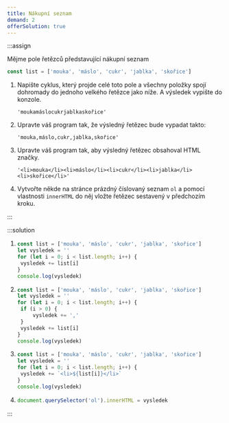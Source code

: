 ```yaml
---
title: Nákupní seznam
demand: 2
offerSolution: true
---
```


:::assign

Mějme pole řetězců představující nákupní seznam

```js
const list = ['mouka', 'máslo', 'cukr', 'jablka', 'skořice']
```

1. Napište cyklus, který projde celé toto pole a všechny položky spojí dohromady do jednoho velkého řetězce jako níže. A výsledek vypište do konzole.

   ```
   'moukamáslocukrjablkaskořice'
   ```

1. Upravte váš program tak, že výsledný řetězec bude vypadat takto:

   ```
   'mouka,máslo,cukr,jablka,skořice'
   ```

1. Upravte váš program tak, aby výsledný řetězec obsahoval HTML značky.

   ```
   '<li>mouka</li><li>máslo</li><li>cukr</li><li>jablka</li><li>skořice</li>'
   ```

1. Vytvořte někde na stránce prázdný číslovaný seznam `ol` a pomocí vlastnosti `innerHTML` do něj vložte řetězec sestavený v předchozím kroku.

:::

:::solution

1. ```js
   const list = ['mouka', 'máslo', 'cukr', 'jablka', 'skořice']
   let vysledek = ''
   for (let i = 0; i < list.length; i++) {
   	vysledek += list[i]
   }
   console.log(vysledek)
   ```

1. ```js
   const list = ['mouka', 'máslo', 'cukr', 'jablka', 'skořice']
   let vysledek = ''
   for (let i = 0; i < list.length; i++) {
   	if (i > 0) {
   		vysledek += ','
   	}
   	vysledek += list[i]
   }
   console.log(vysledek)
   ```

1. ```js
   const list = ['mouka', 'máslo', 'cukr', 'jablka', 'skořice']
   let vysledek = ''
   for (let i = 0; i < list.length; i++) {
   	vysledek += `<li>${list[i]}</li>`
   }
   console.log(vysledek)
   ```

1. ```js
   document.querySelector('ol').innerHTML = vysledek
   ```

:::
